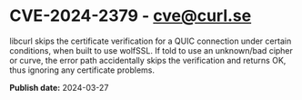 # CVE-2024-2379 - cve@curl.se

libcurl skips the certificate verification for a QUIC connection under certain conditions, when built to use wolfSSL. If told to use an unknown/bad cipher or curve, the error path accidentally skips the verification and returns OK, thus ignoring any certificate problems.

**Publish date:** 2024-03-27
